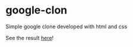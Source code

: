 # google-clon
Simple google clone developed with html and css

See the result <a href="https://lucianomareco.github.io/google-clone/">here</a>!
